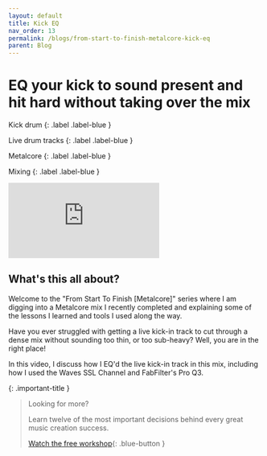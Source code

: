 ```yaml
---
layout: default
title: Kick EQ
nav_order: 13
permalink: /blogs/from-start-to-finish-metalcore-kick-eq
parent: Blog
---
```


# EQ your kick to sound present and hit hard without taking over the mix

Kick drum
{: .label .label-blue }

Live drum tracks
{: .label .label-blue }

Metalcore
{: .label .label-blue }

Mixing
{: .label .label-blue }

<div class="video-container">
  <iframe src="https://www.youtube-nocookie.com/embed/SdHhFB9O_10?rel=0" title="YouTube video player" frameborder="0" allow="accelerometer; autoplay; clipboard-write; encrypted-media; gyroscope; picture-in-picture" allowfullscreen></iframe>
</div>

## What's this all about?

Welcome to the "From Start To Finish [Metalcore]" series where I am digging into a Metalcore mix I recently completed and explaining some of the lessons I learned and tools I used along the way.

Have you ever struggled with getting a live kick-in track to cut through a dense mix without sounding too thin, or too sub-heavy? Well, you are in the right place!

In this video, I discuss how I EQ'd the live kick-in track in this mix, including how I used the Waves SSL Channel and FabFilter's Pro Q3.

{: .important-title }
> Looking for more?
>
> Learn twelve of the most important decisions behind every great music creation success.
>
> [Watch the free workshop](/workshop){: .blue-button }
